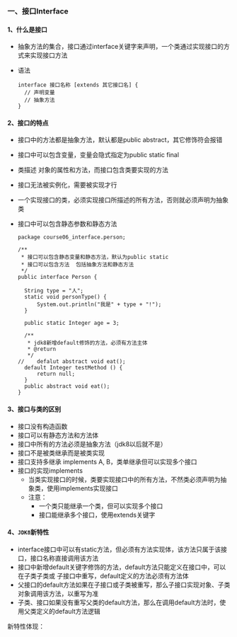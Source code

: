 ### 一、接口Interface

#### 1、什么是接口

- 抽象方法的集合，接口通过interface关键字来声明，一个类通过实现接口的方式来实现接口方法

- 语法

  ```
  interface 接口名称 [extends 其它接口名] {
  	// 声明变量
  	// 抽象方法
  }
  ```

#### 2、接口的特点

- 接口中的方法都是抽象方法，默认都是public abstract，其它修饰符会报错

- 接口中可以包含变量，变量会隐式指定为public static final

- 类描述 对象的属性和方法，而接口包含类要实现的方法

- 接口无法被实例化，需要被实现才行

- 一个实现接口的类，必须实现接口所描述的所有方法，否则就必须声明为抽象类

- 接口中可以包含静态参数和静态方法

  ```
  package course06_interface.person;
  
  /**
   * 接口可以包含静态变量和静态方法，默认为public static
   * 接口可以包含方法  包括抽象方法和静态方法
   */
  public interface Person {
  	
  	String type = "人";
  	static void personType() {
  		System.out.println("我是" + type + "!");
  	}
  	
  	public static Integer age = 3;
  
  	/**
  	 * jdk8新增default修饰的方法，必须有方法主体
  	 * @return
  	 */
  //	defalut abstract void eat();
  	default Integer testMethod () {
  		return null;
  	}
  	public abstract void eat();	
  }
  
  ```

#### 3、接口与类的区别

- 接口没有构造函数
- 接口可以有静态方法和方法体
- 接口中所有的方法必须是抽象方法（jdk8以后就不是）
- 接口不是被类继承而是被类实现
- 接口支持多继承 implements A, B，类单继承但可以实现多个接口
- 接口的实现implements
  - 当类实现接口的时候，类要实现接口中的所有方法，不然类必须声明为抽象类，使用implements实现接口
  - 注意：
    - 一个类只能继承一个类，但可以实现多个接口
    - 接口能继承多个接口，使用extends关键字


#### 4、`JDK8`新特性

- interface接口中可以有static方法，但必须有方法实现体，该方法只属于该接口，接口名称直接调用该方法
- 接口中新增default关键字修饰的方法，default方法只能定义在接口中，可以在子类子类或 子接口中重写，default定义的方法必须有方法体
- 父接口的default方法如果在子接口或子类被重写，那么子接口实现对象、子类对象调用该方法，以重写为准
- 子类、接口如果没有重写父类的default方法，那么在调用default方法时，使用父类定义的default方法逻辑

新特性体现：